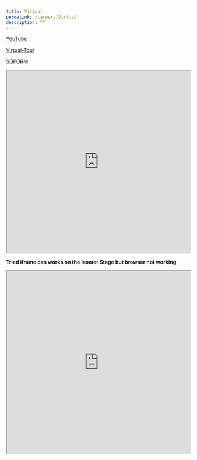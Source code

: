 ```yaml
---
title: Virtual
permalink: /careers/Virtual
description: ""
---
```

[YouTube ](https://youtu.be/OTs-Yb35V2s)

[Virtual-Tour](https://www.cnb.gov.sg/heritage-gallery-virtual-tour/)

[SGFORM](https://form.gov.sg/629dcaccfcba250012b5909b)

	

<iframe id="iframe" src=https://form.gov.sg/629dcaccfcba250012b5909b style="width:100%;height:500px"></iframe>

**Tried iframe can works on the Isomer Stage but browser not working**
<iframe id="iframe" src=https://form.gov.sg/629dcaccfcba250012b5909b style="width:100%;height:500px"></iframe>

	
